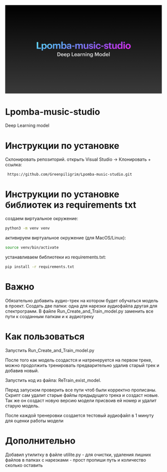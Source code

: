 <img src="/baner.png" alt="" />

# Lpomba-music-studio

Deep Learning model

# Инструкции по установке

Cклонировать репозиторий. открыть Visual Studio -> Клонировать + ссылка:

```link
 https://github.com/Greenpiligrim/Lpomba-music-studio.git
```

# Инструкции по установке библиотек из requirements txt

создаем виртуальное окружение:

```bash
python3 -m venv venv
```

активируем виртуальное окружение (для MacOS/Linux):

```bash
source venv/bin/activate
```

устанавливаем библиотеки из requirements.txt:

```bash
pip install -r requirements.txt
```

# Важно

Обязательно добавить аудио-трек на котором будет обучаться модель в проект. Создать две папки: одна для нарезки аудиофайла другая для спектрограмм.
В файле Run_Create_and_Train_model.py заменить все пути к созданным папкам и к аудиотреку

# Как пользоваться

Запустить Run_Create_and_Train_model.py

После того как модель создастся и натренеруется на первом треке, можно продолжить тренировать предварительно удалив старый трек и добавив новый.

Запустить код из файла: ReTrain_exist_model.

Перед запуском проверить все пути чтоб были корректно прописаны. Скрипт сам удалит старые файлы предыдущего трека и создаст новые. Так же он создаст новую версию модели присвоив ей номер и удалит старую модель.

После каждой тренеровки создается тестовый аудиофайл в 1 минуту для оценки работы модели

# Дополнительно

Добавил утилитку в файле utilite.py - для очистки, удаления лишних файлов в папках с нарезками - прост пропиши путь и количество сколько оставить
